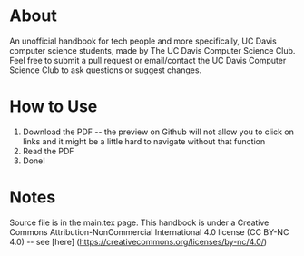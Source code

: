 # About
An unofficial handbook for tech people and more specifically, UC Davis computer science students, made by The UC Davis Computer Science Club. Feel free to submit a pull request or email/contact the UC Davis Computer Science Club to ask questions or suggest changes. 

# How to Use
1. Download the PDF -- the preview on Github will not allow you to click on links and it might be a little hard to navigate without that function
2. Read the PDF
3. Done! 

# Notes
Source file is in the main.tex page. This handbook is under a Creative Commons Attribution-NonCommercial International 4.0 license (CC BY-NC 4.0) -- see [here] (https://creativecommons.org/licenses/by-nc/4.0/)

